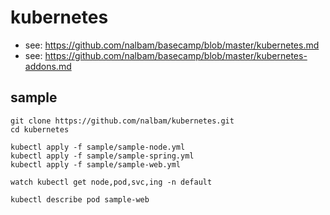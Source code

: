 # kubernetes

* see: https://github.com/nalbam/basecamp/blob/master/kubernetes.md
* see: https://github.com/nalbam/basecamp/blob/master/kubernetes-addons.md

## sample
```
git clone https://github.com/nalbam/kubernetes.git
cd kubernetes

kubectl apply -f sample/sample-node.yml
kubectl apply -f sample/sample-spring.yml
kubectl apply -f sample/sample-web.yml

watch kubectl get node,pod,svc,ing -n default

kubectl describe pod sample-web
```
